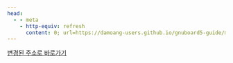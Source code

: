 ```yaml
---
head:
  - - meta
    - http-equiv: refresh
      content: 0; url=https://damoang-users.github.io/gnuboard5-guide/make/skin/outlogin.html
---
```


[변경된 주소로 바로가기](https://damoang-users.github.io/gnuboard5-guide/make/skin/outlogin.html)
